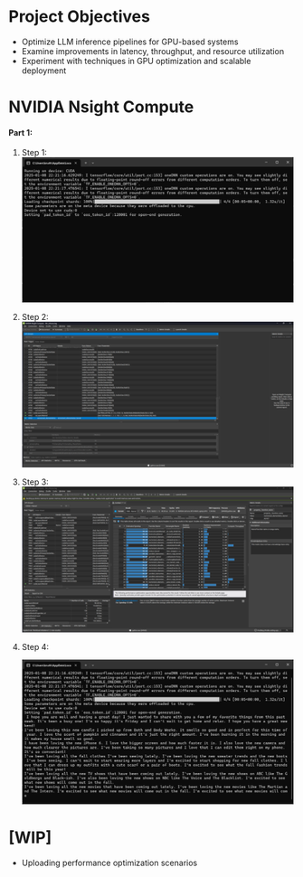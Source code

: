 # Project Objectives
- Optimize LLM inference pipelines for GPU-based systems
- Examine improvements in latency, throughput, and resource utilization
- Experiment with techniques in GPU optimization and scalable deployment

# NVIDIA Nsight Compute 
#### Part 1:
1. Step 1:
   ![First Image](https://github.com/ramanahm1/LLM-Inferencing/blob/main/screenshots/cmd_1.png)

2. Step 2:
   ![Second Image](https://github.com/ramanahm1/LLM-Inferencing/blob/main/screenshots/nsight_kernel_1.png)



3. Step 3:
    ![Third Image](https://github.com/ramanahm1/LLM-Inferencing/blob/main/screenshots/nsight_kernel_2.png)

4. Step 4:

    ![Fourth Image](https://github.com/ramanahm1/LLM-Inferencing/blob/main/screenshots/cmd_2.png)


# [WIP]
- Uploading performance optimization scenarios 
